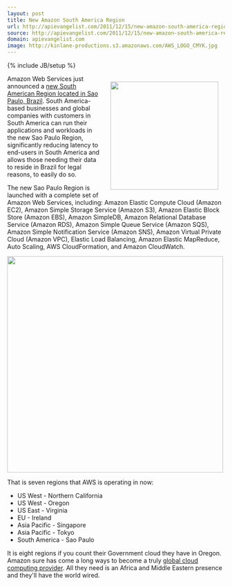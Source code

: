 ```yaml
---
layout: post
title: New Amazon South America Region
url: http://apievangelist.com/2011/12/15/new-amazon-south-america-region/
source: http://apievangelist.com/2011/12/15/new-amazon-south-america-region/
domain: apievangelist.com
image: http://kinlane-productions.s3.amazonaws.com/AWS_LOGO_CMYK.jpg
---
```

{% include JB/setup %}<p><a href="http://aws.amazon.com/" target="_blank"><img style="padding: 15px;" src="http://kinlane-productions.s3.amazonaws.com/AWS_LOGO_CMYK.jpg" alt="" width="250" align="right" /></a>Amazon Web Services just announced a <a title="new South American Region located in Sao Paulo, Brazil" href="http://aws.amazon.com/about-aws/whats-new/2011/12/14/announcing-the-south-america-sao-paulo-region/">new South American Region located in Sao Paulo, Brazil</a>. South America-based businesses and global companies with customers in South America can run their applications and workloads in the new Sao Paulo Region, significantly reducing latency to end-users in South America and allows those needing their data to reside in Brazil for legal reasons, to easily do so.<p></p>
The new Sao Paulo Region is launched with a complete set of Amazon Web Services, including: Amazon Elastic Compute Cloud (Amazon EC2), Amazon Simple Storage Service (Amazon S3), Amazon Elastic Block Store (Amazon EBS), Amazon SimpleDB, Amazon Relational Database Service (Amazon RDS), Amazon Simple Queue Service (Amazon SQS), Amazon Simple Notification Service (Amazon SNS), Amazon Virtual Private Cloud (Amazon VPC), Elastic Load Balancing, Amazon Elastic MapReduce, Auto Scaling, AWS CloudFormation, and Amazon CloudWatch.<p></p>
<img class="aligncenter" src="http://kinlane-productions.s3.amazonaws.com/amazon/AWS-Global-Infrastructure.png" alt="" width="500" /><p></p>
That is seven regions that AWS is operating in now:
<ul class="mainlist">
	<li>US West - Northern California</li>
	<li>US West - Oregon</li>
	<li>US East - Virginia</li>
	<li>EU - Ireland</li>
	<li>Asia Pacific - Singapore</li>
	<li>Asia Pacific - Tokyo</li>
	<li>South America - Sao Paulo</li>
</ul>
It is eight regions if you count their Government cloud they have in Oregon. Amazon sure has come a long ways to become a truly <a title="global cloud computing provider" href="http://aws.amazon.com/about-aws/globalinfrastructure/?ref_=pe_12300_22109690">global cloud computing provider</a>. All they need is an Africa and Middle Eastern presence and they'll have the world wired.</p>
